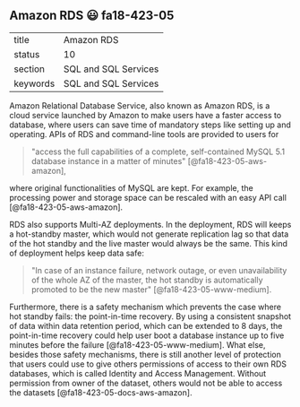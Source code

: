 ## Amazon RDS :smiley: fa18-423-05


|          |                      |
| -------- | -------------------- |
| title    | Amazon RDS           | 
| status   | 10                   |
| section  | SQL and SQL Services |
| keywords | SQL and SQL Services |



Amazon Relational Database Service, also known as Amazon RDS, is a cloud service 
launched by Amazon to make users have a faster access to database, where users 
can save time of mandatory steps like setting up and operating. APIs of RDS and 
command-line tools are provided to users for 

> "access the full capabilities of a complete, self-contained MySQL 5.1 database 
> instance in a matter of minutes" [@fa18-423-05-aws-amazon], 

where original functionalities of MySQL are kept. For example, the processing 
power and storage space can be rescaled with an easy API call [@fa18-423-05-aws-amazon].

RDS also supports Multi-AZ deployments. In the deployment, RDS will keeps a 
hot-standby master, which would not generate replication lag so that data of the 
hot standby and the live master would always be the same. This kind of 
deployment helps keep data safe: 

> "In case of an instance failure, network outage, or even unavailability of the 
> whole AZ of the master, the hot standby is automatically promoted to be the 
> new master" [@fa18-423-05-www-medium].
 
Furthermore, there is a safety mechanism which prevents the case where hot 
standby fails: the point-in-time recovery. By using a consistent snapshot of 
data within data retention period, which can be extended to 8 days, the 
point-in-time recovery could help user boot a database instance up to five 
minutes before the failure [@fa18-423-05-www-medium]. What else, besides those 
safety mechanisms, there is still another level of protection that users could 
use to give others permissions of access to their own RDS databases, which is 
called Identity and Access Management. Without permission from owner of the 
dataset, others would not be able to access the datasets [@fa18-423-05-docs-aws-amazon].

